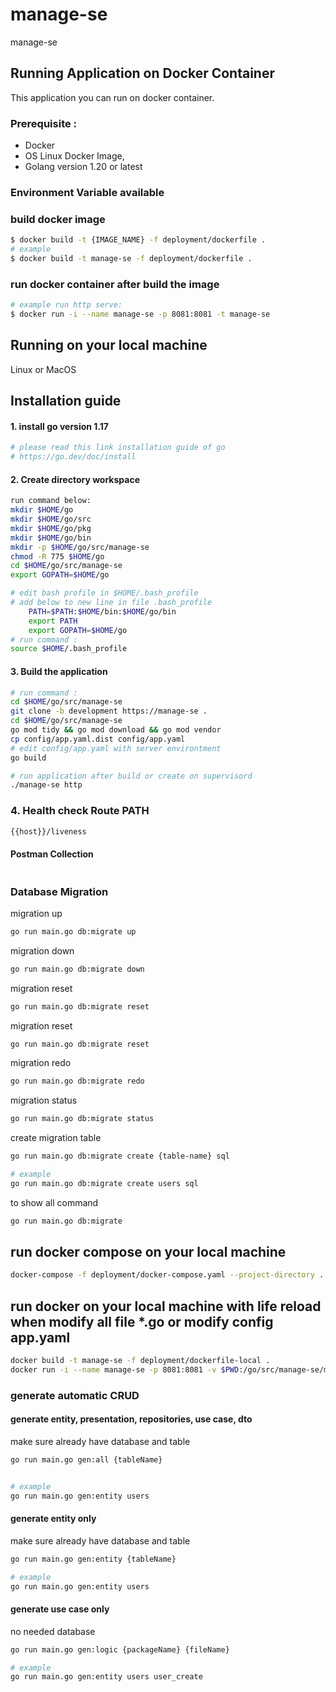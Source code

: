 # manage-se
manage-se



## Running Application on Docker Container

This application you can run on docker container.

### Prerequisite :
* Docker
* OS Linux Docker Image, 
* Golang version 1.20 or latest

### Environment Variable available


### build docker image
```bash
$ docker build -t {IMAGE_NAME} -f deployment/dockerfile .
# example
$ docker build -t manage-se -f deployment/dockerfile .
```

### run docker container after build the image
```bash
# example run http serve:
$ docker run -i --name manage-se -p 8081:8081 -t manage-se

```


## Running on your local machine

Linux or MacOS

## Installation guide
#### 1. install go version 1.17
```bash
# please read this link installation guide of go
# https://go.dev/doc/install
```

#### 2. Create directory workspace    
```bash
run command below: 
mkdir $HOME/go
mkdir $HOME/go/src
mkdir $HOME/go/pkg
mkdir $HOME/go/bin
mkdir -p $HOME/go/src/manage-se
chmod -R 775 $HOME/go
cd $HOME/go/src/manage-se
export GOPATH=$HOME/go
```    
```bash
# edit bash profile in $HOME/.bash_profile        
# add below to new line in file .bash_profile         
    PATH=$PATH:$HOME/bin:$HOME/go/bin
    export PATH  
    export GOPATH=$HOME/go 
# run command :
source $HOME/.bash_profile
```

#### 3. Build the application    
```bash
# run command :
cd $HOME/go/src/manage-se
git clone -b development https://manage-se .
cd $HOME/go/src/manage-se
go mod tidy && go mod download && go mod vendor
cp config/app.yaml.dist config/app.yaml
# edit config/app.yaml with server environtment
go build

# run application after build or create on supervisord 
./manage-se http
```


### 4. Health check Route PATH
```bash
{{host}}/liveness
```


#### Postman Collection
```go
```

### Database Migration
migration up
```bash
go run main.go db:migrate up
```

migration down
```bash
go run main.go db:migrate down
```

migration reset
```bash
go run main.go db:migrate reset
```

migration reset
```bash
go run main.go db:migrate reset
```

migration redo
```bash
go run main.go db:migrate redo
```

migration status
```bash
go run main.go db:migrate status
```

create migration table
```bash
go run main.go db:migrate create {table-name} sql

# example
go run main.go db:migrate create users sql
```

to show all command
```bash
go run main.go db:migrate
```

## run docker compose on your local machine
```bash
docker-compose -f deployment/docker-compose.yaml --project-directory . up -d --build
```

## run docker on your local machine with life reload when modify all file *.go or modify config app.yaml
```bash
docker build -t manage-se -f deployment/dockerfile-local .
docker run -i --name manage-se -p 8081:8081 -v $PWD:/go/src/manage-se/manage-se manage-se
```

### generate automatic CRUD
#### generate entity, presentation, repositories, use case, dto
make sure already have database and table
```bash
go run main.go gen:all {tableName}


# example
go run main.go gen:entity users
```

#### generate entity only
make sure already have database and table
```bash
go run main.go gen:entity {tableName}

# example
go run main.go gen:entity users
```

#### generate use case only
no needed database
```bash
go run main.go gen:logic {packageName} {fileName}

# example
go run main.go gen:entity users user_create
```